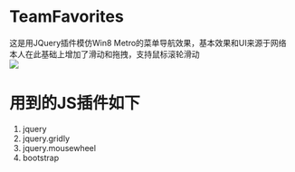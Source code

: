 # TeamFavorites

这是用JQuery插件模仿Win8 Metro的菜单导航效果，基本效果和UI来源于网络  
本人在此基础上增加了滑动和拖拽，支持鼠标滚轮滑动  
<img src="http://photo.yupoo.com/leeolevis/EMvagrma/medish.jpg"></img>

# 用到的JS插件如下 #
1. jquery
2. jquery.gridly
3. jquery.mousewheel
4. bootstrap
